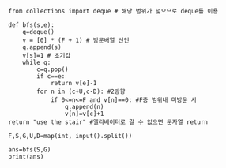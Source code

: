     from collections import deque # 해당 범위가 넓으므로 deque를 이용

    def bfs(s,e):
        q=deque()
        v = [0] * (F + 1) # 방문배열 선언
        q.append(s)
        v[s]=1 # 초기값
        while q:
            c=q.pop()
            if c==e:
                return v[e]-1
            for n in (c+U,c-D): #2방향
                if 0<=n<=F and v[n]==0: #F층 범위내 미방문 시
                    q.append(n)
                    v[n]=v[c]+1
    return "use the stair" #엘리베이터로 갈 수 없으면 문자열 return

    F,S,G,U,D=map(int, input().split())

    ans=bfs(S,G)
    print(ans)
